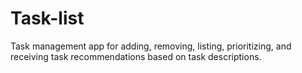 # Task-list
 Task management app for adding, removing, listing, prioritizing, and receiving task recommendations based on task descriptions.
